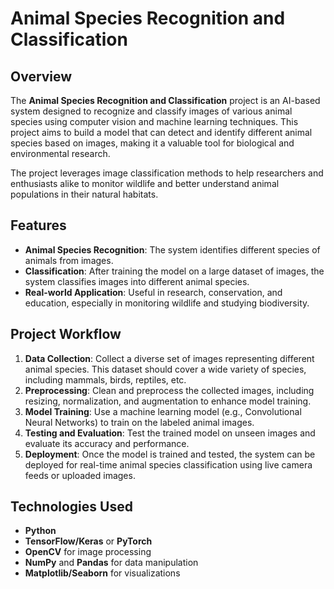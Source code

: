 # Animal Species Recognition and Classification

## Overview
The **Animal Species Recognition and Classification** project is an AI-based system designed to recognize and classify images of various animal species using computer vision and machine learning techniques. This project aims to build a model that can detect and identify different animal species based on images, making it a valuable tool for biological and environmental research.

The project leverages image classification methods to help researchers and enthusiasts alike to monitor wildlife and better understand animal populations in their natural habitats.

## Features
- **Animal Species Recognition**: The system identifies different species of animals from images.
- **Classification**: After training the model on a large dataset of images, the system classifies images into different animal species.
- **Real-world Application**: Useful in research, conservation, and education, especially in monitoring wildlife and studying biodiversity.

## Project Workflow

1. **Data Collection**: Collect a diverse set of images representing different animal species. This dataset should cover a wide variety of species, including mammals, birds, reptiles, etc.
2. **Preprocessing**: Clean and preprocess the collected images, including resizing, normalization, and augmentation to enhance model training.
3. **Model Training**: Use a machine learning model (e.g., Convolutional Neural Networks) to train on the labeled animal images.
4. **Testing and Evaluation**: Test the trained model on unseen images and evaluate its accuracy and performance.
5. **Deployment**: Once the model is trained and tested, the system can be deployed for real-time animal species classification using live camera feeds or uploaded images.

## Technologies Used
- **Python**
- **TensorFlow/Keras** or **PyTorch**
- **OpenCV** for image processing
- **NumPy** and **Pandas** for data manipulation
- **Matplotlib/Seaborn** for visualizations


